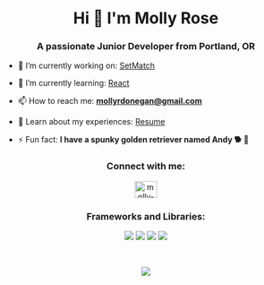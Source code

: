 <h1 align="center">Hi 👋 I'm Molly Rose</h1>
<h3 align="center">A passionate Junior Developer from Portland, OR</h3>

- 🔭 I’m currently working on: [SetMatch](https://github.com/mdonegan91/SetMatch)

- 🌱 I’m currently learning: [React](https://github.com/mdonegan91/Plantopia)

- 📫 How to reach me: **mollyrdonegan@gmail.com**

- 📄 Learn about my experiences: [Resume](https://mdonegan91.github.io/MollyRoseDonegan_Resume/)

- ⚡ Fun fact: **I have a spunky golden retriever named Andy 🐕 🎀**

<h3 align="center">Connect with me:</h3>
<p align="center">
<a href="https://linkedin.com/in/molly-rose-donegan" target="blank"><img align="center" src="https://raw.githubusercontent.com/rahuldkjain/github-profile-readme-generator/master/src/images/icons/Social/linked-in-alt.svg" alt="molly-rose-donegan" height="30" width="40" /></a>
</p>

<h3 align="center">Frameworks and Libraries:</h3>
<p align="center">
  <img src="https://img.shields.io/badge/Node.js-339933?style=for-the-badge&logo=nodedotjs&logoColor=white" />
  <img src="https://img.shields.io/badge/.NET-512BD4?style=for-the-badge&logo=dotnet&logoColor=white" />
  <img src="https://img.shields.io/badge/React-20232A?style=for-the-badge&logo=react&logoColor=61DAFB" />
  <img src="https://img.shields.io/badge/Bootstrap-563D7C?style=for-the-badge&logo=bootstrap&logoColor=white" />
</p>

<br>

<p align="center">
<a href="https://github.com/mdonegan91">
  <img align="center" src="https://github-readme-stats.vercel.app/api?username=mdonegan91&show_icons=true&bg_color=30,cc2b5e,753a88&title_color=fff&text_color=fff&icon_color=dfcfff&count_private=true&hide_title=true" />
</a>

